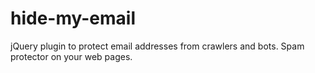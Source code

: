 # hide-my-email
jQuery plugin to protect email addresses from crawlers and bots. Spam protector on your web pages.
